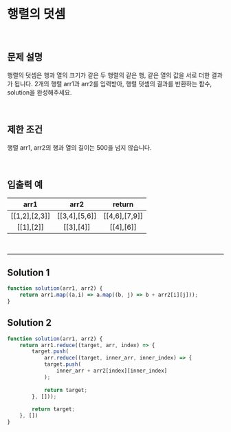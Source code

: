 # 행렬의 덧셈

<br/>

## 문제 설명
행렬의 덧셈은 행과 열의 크기가 같은 두 행렬의 같은 행, 같은 열의 값을 서로 더한 결과가 됩니다. 
2개의 행렬 arr1과 arr2를 입력받아, 행렬 덧셈의 결과를 반환하는 함수, solution을 완성해주세요.

<br/>

## 제한 조건
행렬 arr1, arr2의 행과 열의 길이는 500을 넘지 않습니다.

<br/>

## 입출력 예
| arr1 | arr2 | return |
| :---: | :---: | :---: |
| [[1,2],[2,3]] | [[3,4],[5,6]] | [[4,6],[7,9]] |
| [[1],[2]] | [[3],[4]] | [[4],[6]] |

<br/>

---

## Solution 1

```javascript
function solution(arr1, arr2) {
    return arr1.map((a,i) => a.map((b, j) => b + arr2[i][j]));
}

```

## Solution 2

```javascript
function solution(arr1, arr2) {
    return arr1.reduce((target, arr, index) => {
        target.push(
            arr.reduce((target, inner_arr, inner_index) => {
            target.push(
                inner_arr + arr2[index][inner_index]
            );
            
            return target;
        }, []));
        
        return target;
    }, [])
}

```